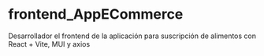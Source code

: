 # frontend_AppECommerce
Desarrollador el frontend de la aplicación para suscripción de alimentos con React + Vite, MUI y axios
